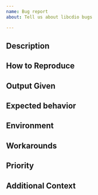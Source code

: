 ```yaml
---
name: Bug report
about: Tell us about libcdio bugs

---
```


<!--
Bugs are also not for general or novice kind help on how to
build open-source software.

For these kinds of things, you will save yourself time by asking
instead on forums like StackOverflow that are geared to helping people
for such general or novice kinds questions and tasks.

To set expectations, some legitimate bugs can take years to fix, but
they eventually do get fixed.

-->

## Description

<!-- Please add a clear and concise description of the bug. Try to
narrow the problem down to the smallest that exhibits the bug.-->

## How to Reproduce

<!-- Please show both the *input* you gave and the
output you got in describing how to reproduce the bug.

Provide links to the CD image files, or instructions for how to create
such an image.
-->

## Output Given

<!--
Please include not just the error message but all output leading to the message which includes echoing input and messages up to the error.
For a command-line environment include command invocation and all the output produced.

If this is too long, then try narrowing the problem to something short.
-->


## Expected behavior

<!-- Add a clear and concise description of what you expected to happen. -->

## Environment

<!-- _This section sometimes is optional but helpful to us._

Please modify for your setup

- libcdio version: output from  `cd-info --version`

-->

## Workarounds

<!-- If there is a workaround for the problem, describe that here. -->

## Priority

<!-- If this is important for a particular public good state that here.
     If this is blocking some important activity let us know what activity it blocks.

	 Otherwise, we'll assume this has the lowest priority in addressing.
	 -->

## Additional Context

<!-- _This section is optional._

Add any other context about the problem here or special environment setup.

-->
